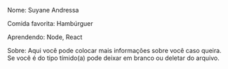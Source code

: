 Nome: Suyane Andressa

Comida favorita: Hambúrguer

Aprendendo: Node, React

Sobre: Aqui você pode colocar mais informações sobre você caso queira. Se você é do tipo tímido(a) pode deixar em branco ou deletar do arquivo.